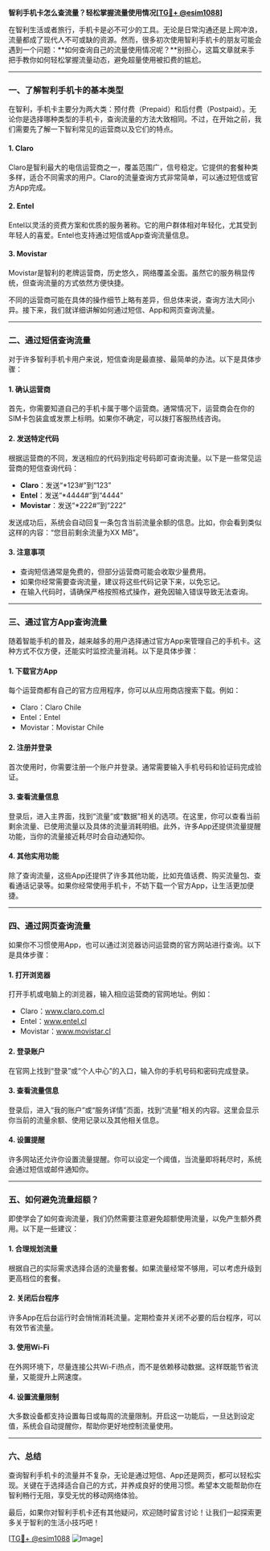 **智利手机卡怎么查流量？轻松掌握流量使用情况[[TG💪+ @esim1088](https://t.me/s/esim1088)]**

在智利生活或者旅行，手机卡是必不可少的工具。无论是日常沟通还是上网冲浪，流量都成了现代人不可或缺的资源。然而，很多初次使用智利手机卡的朋友可能会遇到一个问题：**如何查询自己的流量使用情况呢？**别担心，这篇文章就来手把手教你如何轻松掌握流量动态，避免超量使用被扣费的尴尬。

---

### 一、了解智利手机卡的基本类型

在智利，手机卡主要分为两大类：预付费（Prepaid）和后付费（Postpaid）。无论你是选择哪种类型的手机卡，查询流量的方法大致相同。不过，在开始之前，我们需要先了解一下智利常见的运营商以及它们的特点。

#### 1. Claro
Claro是智利最大的电信运营商之一，覆盖范围广，信号稳定。它提供的套餐种类多样，适合不同需求的用户。Claro的流量查询方式非常简单，可以通过短信或官方App完成。

#### 2. Entel
Entel以灵活的资费方案和优质的服务著称。它的用户群体相对年轻化，尤其受到年轻人的喜爱。Entel也支持通过短信或App查询流量信息。

#### 3. Movistar
Movistar是智利的老牌运营商，历史悠久，网络覆盖全面。虽然它的服务稍显传统，但查询流量的方式依然方便快捷。

不同的运营商可能在具体的操作细节上略有差异，但总体来说，查询方法大同小异。接下来，我们就详细讲解如何通过短信、App和网页查询流量。

---

### 二、通过短信查询流量

对于许多智利手机卡用户来说，短信查询是最直接、最简单的办法。以下是具体步骤：

#### 1. 确认运营商
首先，你需要知道自己的手机卡属于哪个运营商。通常情况下，运营商会在你的SIM卡包装盒或发票上标明。如果你不确定，可以拨打客服热线咨询。

#### 2. 发送特定代码
根据运营商的不同，发送相应的代码到指定号码即可查询流量。以下是一些常见运营商的短信查询代码：

- **Claro**：发送“*123#”到“123”
- **Entel**：发送“*4444#”到“4444”
- **Movistar**：发送“*222#”到“222”

发送成功后，系统会自动回复一条包含当前流量余额的信息。比如，你会看到类似这样的内容：“您目前剩余流量为XX MB”。

#### 3. 注意事项
- 查询短信通常是免费的，但部分运营商可能会收取少量费用。
- 如果你经常需要查询流量，建议将这些代码记录下来，以免忘记。
- 在输入代码时，请确保严格按照格式操作，避免因输入错误导致无法查询。

---

### 三、通过官方App查询流量

随着智能手机的普及，越来越多的用户选择通过官方App来管理自己的手机卡。这种方式不仅方便，还能实时监控流量消耗。以下是具体步骤：

#### 1. 下载官方App
每个运营商都有自己的官方应用程序，你可以从应用商店搜索下载。例如：
- Claro：Claro Chile
- Entel：Entel
- Movistar：Movistar Chile

#### 2. 注册并登录
首次使用时，你需要注册一个账户并登录。通常需要输入手机号码和验证码完成验证。

#### 3. 查看流量信息
登录后，进入主界面，找到“流量”或“数据”相关的选项。在这里，你可以查看当前剩余流量、已使用流量以及具体的流量消耗明细。此外，许多App还提供流量提醒功能，当你的流量接近耗尽时会自动通知你。

#### 4. 其他实用功能
除了查询流量，这些App还提供了许多其他功能，比如充值话费、购买流量包、查看通话记录等。如果你经常使用手机卡，不妨下载一个官方App，让生活更加便捷。

---

### 四、通过网页查询流量

如果你不习惯使用App，也可以通过浏览器访问运营商的官方网站进行查询。以下是具体步骤：

#### 1. 打开浏览器
打开手机或电脑上的浏览器，输入相应运营商的官网地址。例如：
- Claro：www.claro.com.cl
- Entel：www.entel.cl
- Movistar：www.movistar.cl

#### 2. 登录账户
在官网上找到“登录”或“个人中心”的入口，输入你的手机号码和密码完成登录。

#### 3. 查看流量信息
登录后，进入“我的账户”或“服务详情”页面，找到“流量”相关的内容。这里会显示你当前的流量余额、使用记录以及其他相关信息。

#### 4. 设置提醒
许多网站还允许你设置流量提醒。你可以设定一个阈值，当流量即将耗尽时，系统会通过短信或邮件通知你。

---

### 五、如何避免流量超额？

即使学会了如何查询流量，我们仍然需要注意避免超额使用流量，以免产生额外费用。以下是一些建议：

#### 1. 合理规划流量
根据自己的实际需求选择合适的流量套餐。如果流量经常不够用，可以考虑升级到更高档位的套餐。

#### 2. 关闭后台程序
许多App在后台运行时会悄悄消耗流量。定期检查并关闭不必要的后台程序，可以有效节省流量。

#### 3. 使用Wi-Fi
在外网环境下，尽量连接公共Wi-Fi热点，而不是依赖移动数据。这样既能节省流量，又能提升上网速度。

#### 4. 设置流量限制
大多数设备都支持设置每日或每周的流量限制。开启这一功能后，一旦达到设定值，系统会自动提醒你，帮助你更好地控制流量使用。

---

### 六、总结

查询智利手机卡的流量并不复杂，无论是通过短信、App还是网页，都可以轻松实现。关键在于选择适合自己的方式，并养成良好的使用习惯。希望本文能帮助你在智利畅行无阻，享受无忧的移动网络体验。

最后，如果你对智利手机卡还有其他疑问，欢迎随时留言讨论！让我们一起探索更多关于智利的生活小技巧吧！

[[TG💪+ @esim1088](https://t.me/s/esim1088) ![Image](https://i.postimg.cc/4NQfJmqS/Snipaste-2025-05-13-00-14-12.png)]